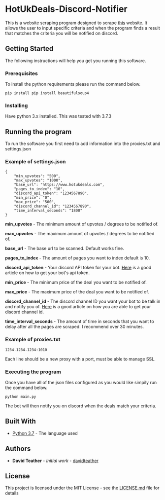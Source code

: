 # HotUkDeals-Discord-Notifier

This is a website scraping program designed to scrape [this](https://www.hotukdeals.com/) website. It allows the user to input specific criteria and when the program finds a result that matches the criteria you will be notified on discord.

## Getting Started

The following instructions will help you get you running this software.

### Prerequisites

To install the python requirements please run the command below.

```
pip install pip install beautifulsoup4
```

### Installing

Have python 3.x installed. This was tested with 3.7.3

## Running the program

To run the software you first need to add information into the proxies.txt and settings.json

### **Example of settings.json**
```
{
    "min_upvotes": "500",
    "max_upvotes": "1000",
    "base_url": "https://www.hotukdeals.com",
    "pages_to_index": "10",
    "discord_api_token": "1234567890",
    "min_price": "0",
    "max_price": "500",
    "discord_channel_id": "1234567890",
    "time_interval_seconds": "1800"
}
```

**min_upvotes** - The minimum amount of upvotes / degrees to be notified of.

**max_upvotes** - The maximum amount of upvotes / degrees to be notified of.

**base_url** - The base url to be scanned. Default works fine.

**pages_to_index** - The amount of pages you want to index default is 10.

**discord_api_token** - Your discord API token for your bot. [Here](https://www.writebots.com/discord-bot-token/) is a good article on how to get your bot's api token.

**min_price** - The minimum price of the deal you want to be notified of.

**max_price** - The maximum price of the deal you want to be notified of.

**discord_channel_id** - The discord channel ID you want your bot to be talk in and notify you of. [Here](https://support.discordapp.com/hc/en-us/articles/206346498-Where-can-I-find-my-User-Server-Message-ID-) is a good article on how you are able to get your discord channel id.

**time_interval_seconds** - The amount of time in seconds that you want to delay after all the pages are scraped. I recommend over 30 minutes. 

### **Example of proxies.txt**
```
1234.1234.1234:1010
```

Each line should be a new proxy with a port, must be able to manage SSL.

### Executing the program

Once you have all of the json files configured as you would like simpily run the command below.

```
python main.py
```

The bot will then notify you on discord when the deals match your criteria.

## Built With

* [Python 3.7](https://www.python.org/) - The language used

## Authors

* **David Teather** - *Initial work* - [davidteather](https://github.com/davidteather)

## License

This project is licensed under the MIT License - see the [LICENSE.md](LICENSE.md) file for details